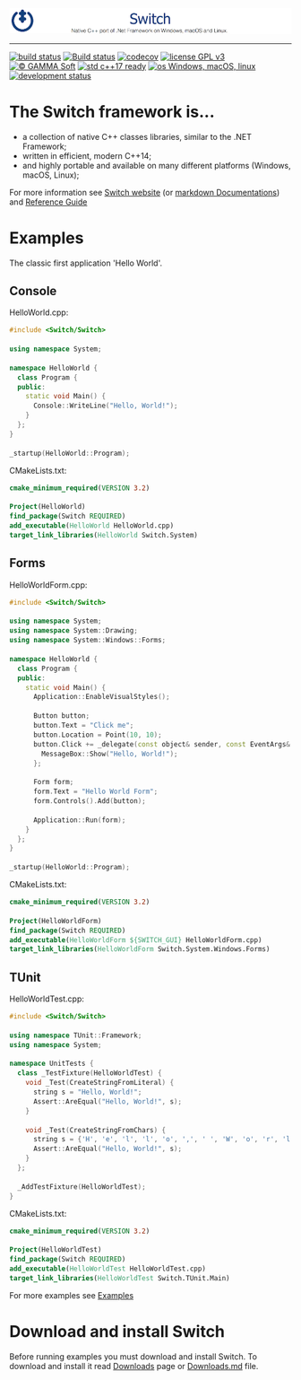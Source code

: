 [![GitHub Logo](docs/Pictures/SwitchNativeC++port.png)](https://gammasoft71.github.io/Switch)
____________________________________________________________________________________

[![build status](https://travis-ci.org/gammasoft71/Switch.svg)](https://travis-ci.org/gammasoft71/Switch) 
[![Build status](https://ci.appveyor.com/api/projects/status/kjfq2sl5bc99kut6?svg=true)](https://ci.appveyor.com/project/gammasoft71/switch)
[![codecov](https://codecov.io/gh/gammasoft71/switch/branch/master/graph/badge.svg)](https://codecov.io/gh/gammasoft71/switch)
[![license GPL v3](https://img.shields.io/badge/license-GPL%20v3-004080.svg)](docs/License.md) 
[![© GAMMA Soft](https://img.shields.io/badge/©-GAMMA%20Soft-004080.svg)](https://gammasoft71.wixsite.com/gammasoft) 
[![std c++17 ready](https://img.shields.io/badge/std-c++14-004080.svg)](docs/C++17Ready.md) 
[![os Windows, macOS, linux](https://img.shields.io/badge/os-Windows,%20macOS,%20linux-004080.svg)](docs/Examples.md)
[![development status](https://img.shields.io/badge/dev-status-004080.svg)](docs/SwitchStatus.md) 
<!--[![Coverage Status](https://coveralls.io/repos/github/gammasoft71/Switch/badge.svg?branch=master)](https://coveralls.io/github/gammasoft71/Switch?branch=master)-->
<!--[![language c++](https://img.shields.io/badge/language-c++-004080.svg)](https://gammasoft71.github.io/Switch-doc)-->
<!--[![Download Switch](https://img.shields.io/sourceforge/dt/switchpro.svg)](https://sourceforge.net/projects/switchpro/files/latest/download)-->
<!--[![HitCount](http://hits.dwyl.io/gammasoft71/switch.svg)](http://hits.dwyl.io/gammasoft71/switch)-->

# The Switch framework is...
* a collection of native C++ classes libraries, similar to the .NET Framework;
* written in efficient, modern C++14;
* and highly portable and available on many different platforms (Windows, macOS, Linux);

For more information see [Switch website](https://gammasoft71.wixsite.com/switch) (or [markdown Documentations](./docs/Home.md)) and [Reference Guide](https://gammasoft71.github.io/Switch-doc)


# Examples
The classic first application 'Hello World'.

## Console
HelloWorld.cpp:

```c++
#include <Switch/Switch>

using namespace System;

namespace HelloWorld {
  class Program {
  public:
    static void Main() {
      Console::WriteLine("Hello, World!");
    }
  };
}

_startup(HelloWorld::Program);
```

CMakeLists.txt:

```cmake
cmake_minimum_required(VERSION 3.2)

Project(HelloWorld)
find_package(Switch REQUIRED)
add_executable(HelloWorld HelloWorld.cpp)
target_link_libraries(HelloWorld Switch.System)
```

## Forms
HelloWorldForm.cpp:

```c++
#include <Switch/Switch>

using namespace System;
using namespace System::Drawing;
using namespace System::Windows::Forms;

namespace HelloWorld {
  class Program {
  public:
    static void Main() {
      Application::EnableVisualStyles();
      
      Button button;
      button.Text = "Click me";
      button.Location = Point(10, 10);
      button.Click += _delegate(const object& sender, const EventArgs& e) {
        MessageBox::Show("Hello, World!");
      };
      
      Form form;
      form.Text = "Hello World Form";
      form.Controls().Add(button);
      
      Application::Run(form);
    }
  };
}

_startup(HelloWorld::Program);
```

CMakeLists.txt:

```cmake
cmake_minimum_required(VERSION 3.2)

Project(HelloWorldForm)
find_package(Switch REQUIRED)
add_executable(HelloWorldForm ${SWITCH_GUI} HelloWorldForm.cpp)
target_link_libraries(HelloWorldForm Switch.System.Windows.Forms)
```

## TUnit
HelloWorldTest.cpp:

```c++
#include <Switch/Switch>

using namespace TUnit::Framework;
using namespace System;

namespace UnitTests {
  class _TestFixture(HelloWorldTest) {
    void _Test(CreateStringFromLiteral) {
      string s = "Hello, World!";
      Assert::AreEqual("Hello, World!", s);
    }

    void _Test(CreateStringFromChars) {
      string s = {'H', 'e', 'l', 'l', 'o', ',', ' ', 'W', 'o', 'r', 'l', 'd', '!'};
      Assert::AreEqual("Hello, World!", s);
    }
  };

  _AddTestFixture(HelloWorldTest);
}
```

CMakeLists.txt:

```cmake
cmake_minimum_required(VERSION 3.2)

Project(HelloWorldTest)
find_package(Switch REQUIRED)
add_executable(HelloWorldTest HelloWorldTest.cpp)
target_link_libraries(HelloWorldTest Switch.TUnit.Main)
```

For more examples see [Examples](examples)

# Download and install Switch

Before running examples you must download and install Switch. To download and install it read [Downloads](https://gammasoft71.wixsite.com/switch/downloads) page or [Downloads.md](./docs/Downloads.md) file.
